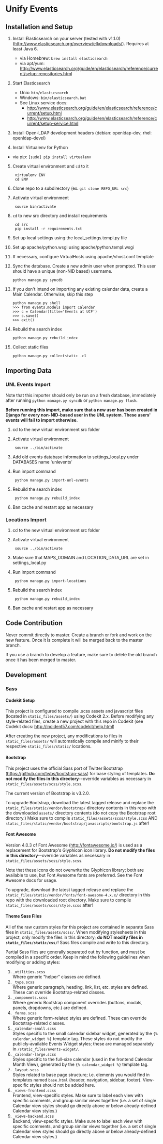 # Unify Events

## Installation and Setup
1. Install Elasticsearch on your server (tested with v1.1.0) (http://www.elasticsearch.org/overview/elkdownloads/).  Requires at least Java 6.
	- via Homebrew: `brew install elasticsearch`
	- via apt/yum: http://www.elasticsearch.org/guide/en/elasticsearch/reference/current/setup-repositories.html
2. Start Elasticsearch
	- Unix: `bin/elasticsearch`
	- Windows: `bin/elasticsearch.bat`
	- See Linux service docs:
		- http://www.elasticsearch.org/guide/en/elasticsearch/reference/current/setup.html
		- http://www.elasticsearch.org/guide/en/elasticsearch/reference/current/setup-service.html

3. Install Open-LDAP development headers (debian: openldap-dev, rhel: openldap-devel)
4. Install Virtualenv for Python
  - via pip: `[sudo] pip install virtualenv`
5. Create virtual environment and `cd` to it

        virtualenv ENV
        cd ENV
6. Clone repo to a subdirectory (ex. `git clone REPO_URL src`)
7. Activate virtual environment

        source bin/activate
8. `cd` to new src directory and install requirements

        cd src
        pip install -r requirements.txt
9. Set up local settings using the local_settings.templ.py file
10. Set up apache/python.wsgi using apache/python.templ.wsgi
11. If necessary, configure VirtualHosts using apache/vhost.conf template
12. Sync the database. Create a new admin user when prompted. This user should have a unique (non-NID based) username.

        python manage.py syncdb
13. If you don't intend on importing any existing calendar data, create a Main Calendar. Otherwise, skip this step

        python manage.py shell
        >>> from events.models import Calendar
        >>> c = Calendar(title='Events at UCF')
        >>> c.save()
        >>> exit()
14. Rebuild the search index

        python manage.py rebuild_index
15. Collect static files

        python manage.py collectstatic -cl


## Importing Data

### UNL Events Import
Note that this importer should only be run on a fresh database, immediately after running `python manage.py syncdb` or `python manage.py flush`.

**Before running this import, make sure that a new user has been created in Django for every non-NID-based user in the UNL system. These users' events will fail to import otherwise.**

1. cd to the new virtual environment src folder
2. Activate virtual environment

        source ../bin/activate
3. Add old events database information to settings_local.py under DATABASES name 'unlevents'
4. Run import command

        python manage.py import-unl-events
5. Rebuild the search index

        python manage.py rebuild_index
6. Ban cache and restart app as necessary

### Locations Import
1. cd to the new virtual environment src folder
2. Activate virtual environment

        source ../bin/activate
3. Make sure that MAPS_DOMAIN and LOCATION_DATA_URL are set in settings_local.py
4. Run import command

        python manage.py import-locations
5. Rebuild the search index

        python manage.py rebuild_index
6. Ban cache and restart app as necessary


## Code Contribution
Never commit directly to master. Create a branch or fork and work on the new feature. Once it is complete it will be merged back to the master branch.

If you use a branch to develop a feature, make sure to delete the old branch once it has been merged to master.


## Development

### Sass

#### Codekit Setup
This project is configured to compile .scss assets and javascript files (located in `static_files/assets/`) using Codekit 2.x. Before modifying any style-related files, create a new project with this repo in Codekit (see Codekit docs: http://incident57.com/codekit/help.html)

After creating the new project, any modifications to files in `static_files/assets/` will automatically compile and minify to their respective `static_files/static/` locations.

#### Bootstrap
This project uses the official Sass port of Twitter Bootstrap (https://github.com/twbs/bootstrap-sass) for base styling of templates. **Do not modify the files in this directory**--override variables as necessary in `static_files/assets/scss/style.scss`.

The current version of Bootstrap is v3.2.0.

To upgrade Bootstrap, download the latest tagged release and replace the `static_files/static/vendor/bootstrap/` directory contents in this repo with the downloaded `assets/` directory contents (do not copy the Bootstrap root directory.)  Make sure to compile `static_files/assets/scss/style.scss` AND `static_files/static/vendor/bootstrap/javascripts/bootstrap.js` after!

#### Font Awesome
Version 4.0.3 of Font Awesome (http://fontawesome.io/) is used as a replacement for Bootstrap's Glyphicon icon library. **Do not modify the files in this directory**--override variables as necessary in `static_files/assets/scss/style.scss`.

Note that these icons do not overwrite the Glyphicon library; both are available to use, but Font Awesome fonts are preferred. See the Font Awesome docs for usage.

To upgrade, download the latest tagged release and replace the `static_files/static/vendor/fonts/font-awesome-4.x.x/` directory in this repo with the downloaded root directory.  Make sure to compile `static_files/assets/scss/style.scss` after!

#### Theme Sass Files
All of the raw custom styles for this project are contained in separate Sass files in `static_files/assets/scss/`. When modifying stylesheets in this project, only modify the files in this directory; **do NOT modify files in `static_files/static/css/`**! Sass files compile and write to this directory.

Partial Sass files are generally separated out by function, and must be compiled in a specific order. Keep in mind the following guidelines when modifying or adding styles:

1. `_utilities.scss`  
   Where generic "helper" classes are defined.
2. `_type.scss`  
   Where generic paragraph, heading, link, list, etc. styles are defined. These can override Bootstrap-related classes.
3. `_components.scss`  
   Where generic Bootstrap component overrides (buttons, modals, panels, dropdowns, etc.) are defined.
4. `_forms.scss`  
   Where generic form-related styles are defined. These can override Bootstrap-related classes.
5. `_calendar-small.scss`  
   Styles specific to the small calendar sidebar widget, generated by the `{% calendar_widget %}` template tag. These styles do not modify the publicly-available Events Widget styles; these are managed separately in `/static_files/events-widget/`.
6. `_calendar-large.scss`  
   Styles specific to the full-size calendar (used in the frontend Calendar Month View), generated by the `{% calendar_widget %}` template tag.
7. `_layout.scss`  
   Styles related to base page structure; i.e. elements you would find in templates named `base.html` (header, navigation, sidebar, footer). View-specific styles should not be added here.
8. `_views-frontend.scss`  
   Frontend, view-specific styles. Make sure to label each view with specific comments, and group similar views together (i.e. a set of single Calendar view styles should go directly above or below already-defined Calendar view styles.)
9. `_views-backend.scss`  
   Backend, view-specific styles. Make sure to label each view with specific comments, and group similar views together (i.e. a set of single Calendar view styles should go directly above or below already-defined Calendar view styles.)
